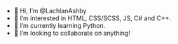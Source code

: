 - 👋 Hi, I’m @LachlanAshby
- 👀 I’m interested in HTML, CSS/SCSS, JS, C# and C++.
- 🌱 I’m currently learning Python.
- 💞️ I’m looking to collaborate on anything!

<!---
LachlanAshby/LachlanAshby is a ✨ special ✨ repository because its `README.md` (this file) appears on your GitHub profile.
You can click the Preview link to take a look at your changes.
--->
